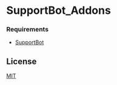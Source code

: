 # SupportBot_Addons

### Requirements

- [SupportBot](https://github.com/1tzemerald/SupportBot)

## License

[MIT](https://choosealicense.com/licenses/mit/)
